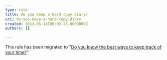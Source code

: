 ```yaml
---
type: rule
title: Do you keep a hard copy diary?
uri: do-you-keep-a-hard-copy-diary
created: 2013-05-14T00:03:23.0000000Z
authors: []

---
```


This rule has been migrated to "[​Do you know the best ways to keep track of your time?](/Pages/keep-track-of-your-time.aspx)​​"​
